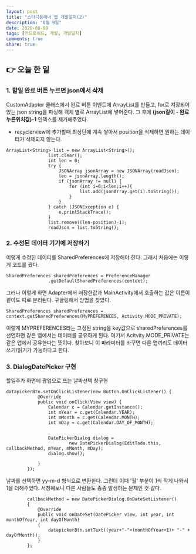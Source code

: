 ```yaml
---
layout: post
title: "스터디플래너 앱 개발일지(2)"
description: "8월 9일"
date: 2020-08-09
tags: [안드로이드, 개발, 개발일지]
comments: true
share: true
---
```



## 👉 오늘 한 일

### 1. 할일 완료 버튼 누르면 json에서 삭제

CustomAdapter 클래스에서 완료 버튼 이벤트에 ArrayList를 만들고, for로 저장되어 있는 json string을 파싱해 객체 별로 ArrayList에 넣어준다.
그 후에 **(json길이 - 완료 누른위치값)-1** 인덱스를 제거해주었다.
* recyclerview에 추가할때 최상단에 계속 쌓아서 position을 삭제하면 원하는 데이터가 삭제되지 않는다.
~~~
ArrayList<String> list = new ArrayList<String>();
                list.clear();
                int len = 0;
                try {
                    JSONArray jsonArray = new JSONArray(roadJson);
                    len = jsonArray.length();
                    if (jsonArray != null) {
                        for (int i=0;i<len;i++){
                            list.add(jsonArray.get(i).toString());
                        }
                    }
                } catch (JSONException e) {
                    e.printStackTrace();
                }
                list.remove((len-position)-1);
                roadJson = list.toString();
~~~


### 2. 수정된 데이터 기기에 저장하기

이렇게 수정된 데이터를 SharedPreferences에 저장해야 한다. 그래서 처음에는 이렇게 코드를 짰다.
~~~
SharedPreferences sharedPreferences = PreferenceManager
                .getDefaultSharedPreferences(context);
~~~
그러나 이렇게 하면 Adapter에서 저장한값과 MainActivity에서 호출하는 값은 이름이 같아도 따로 분리된다.
구글링해서 방법을 찾았다.
~~~
SharedPreferences sharedPreferences = context.getSharedPreferences(MyPREFERENCES, Activity.MODE_PRIVATE);
~~~
이렇게 MYPREFERENCES라는 고정된 string을 key값으로 sharedPreferences를 선언하면 같은 앱에서는 데이터를 공유하게 된다.
여기서 Acitvity.MODE_PRIVATE는 같은 앱에서 공유한다는 뜻이다.
찾아보니 이 파라미터를 바꾸면 다른 앱끼리도 데이터 쓰기/읽기가 가능하다고 한다.

### 3. DialogDatePicker 구현
할일추가 화면에 팝업으로 뜨는 날짜선택 창구현
~~~
datapickerBtn.setOnClickListener(new Button.OnClickListener() {
            @Override
            public void onClick(View view) {
                Calendar c = Calendar.getInstance();
                int mYear = c.get(Calendar.YEAR);
                int mMonth = c.get(Calendar.MONTH);
                int mDay = c.get(Calendar.DAY_OF_MONTH);


                DatePickerDialog dialog =
                        new DatePickerDialog(EditTodo.this, callbackMethod, mYear, mMonth, mDay);
                dialog.show();

            }
        });

~~~

날짜를 선택하면 yy-m-d 형식으로 변환한다. 그런데 이때 '월' 부분이 1씩 작게 나와서 1을 더해주었다.
서칭해보니 다른 사람들도 종종 발생하는 문제인 것 같다.
~~~
        callbackMethod = new DatePickerDialog.OnDateSetListener()
        {
            @Override
            public void onDateSet(DatePicker view, int year, int monthOfYear, int dayOfMonth)
            {
                datapickerBtn.setText((year+"-"+(monthOfYear+1)+ "-" + dayOfMonth));
            }
        };
~~~
